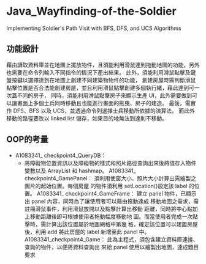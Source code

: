 # Java_Wayfinding-of-the-Soldier
Implementing Soldier's Path Visit with BFS, DFS, and UCS Algorithms

## 功能設計
藉由讀取資料庫並在地圖上擺放物件，且須能利用滑鼠達到拖動地圖的功能，另外也需要在命令列輸入不同指令的情況下產出結果。
此外，須能利用滑鼠點擊及鍵盤按鍵以選擇達到在地圖上創建不同建築物物件的功能，
創建房屋時需判斷滑鼠點擊位置是否合法能創建房屋，並且利用滑鼠點擊創建多個執行緒，藉此達到可一次蓋不同的房子，
同時，須能利用滑鼠點擊房子來顯示生產 UI，此外需要做到可以讓畫面上多個士兵同時移動且也能進行畫面的拖曳、房子的建造。
最後，需實作 DFS、BFS 以及 UCS，並透過命令列選擇士兵移動所依據的演算法。
而此外移動的路徑要改以 linked list 儲存，如果目的地無法到達則不移動。

## OOP的考量
* A1083341_ checkpoint4_QueryDB：
  * 將障礙物位置資訊以及障礙物的樣式和照片路徑查詢出來後將值存入物件變數以及 ArrayList 和 hashmap。
A1083341_ checkpoint4_GamePanel：
須利用使窗大小、照片大小計算出需繪製之圖片的起始位置。每個房屋
的物件須利用 setLocation()設定該 label 的位置。
A1083341_ checkpoint4_GameFrame：
建立 panel 物件，已顯示出 panel 內容，同時為了讓使用者可以藉由拖動達成
移動地圖之需求，需註冊滑鼠事件，利用滑鼠放開以及點擊計算出移動
距離，同時將中心點加上移動距離後即可根據使用者拖動幅度移動地
圖。而當使用者完成一次點擊時，需計算出該位置屬於地圖網格中第幾
格，確定該位置可以建置房屋後，利用 add 將此房屋的 label 新增至此
panel 中。
A1083341_checkpoint4_Game：
此為主程式，須包含建立資料庫連接、查詢的物件，以便將資料查詢出
來給 panel 使用以繪製出地圖，達成題目要求
